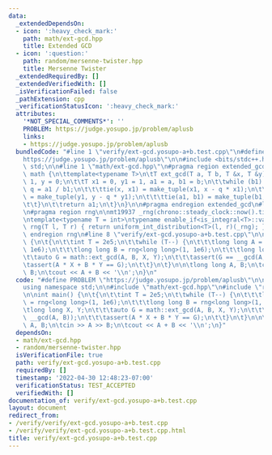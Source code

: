 ```yaml
---
data:
  _extendedDependsOn:
  - icon: ':heavy_check_mark:'
    path: math/ext-gcd.hpp
    title: Extended GCD
  - icon: ':question:'
    path: random/mersenne-twister.hpp
    title: Mersenne Twister
  _extendedRequiredBy: []
  _extendedVerifiedWith: []
  _isVerificationFailed: false
  _pathExtension: cpp
  _verificationStatusIcon: ':heavy_check_mark:'
  attributes:
    '*NOT_SPECIAL_COMMENTS*': ''
    PROBLEM: https://judge.yosupo.jp/problem/aplusb
    links:
    - https://judge.yosupo.jp/problem/aplusb
  bundledCode: "#line 1 \"verify/ext-gcd.yosupo-a+b.test.cpp\"\n#define PROBLEM \"\
    https://judge.yosupo.jp/problem/aplusb\"\n\n#include <bits/stdc++.h>\nusing namespace\
    \ std;\n\n#line 1 \"math/ext-gcd.hpp\"\n#pragma region extended_gcd\n\nnamespace\
    \ math {\n\ttemplate<typename T>\n\tT ext_gcd(T a, T b, T &x, T &y) {\n\t\tx =\
    \ 1, y = 0;\n\t\tT x1 = 0, y1 = 1, a1 = a, b1 = b;\n\t\twhile (b1) {\n\t\t\tT\
    \ q = a1 / b1;\n\t\t\ttie(x, x1) = make_tuple(x1, x - q * x1);\n\t\t\ttie(y, y1)\
    \ = make_tuple(y1, y - q * y1);\n\t\t\ttie(a1, b1) = make_tuple(b1, a1 - q * b1);\n\
    \t\t}\n\t\treturn a1;\n\t}\n}\n\n#pragma endregion extended_gcd\n#line 1 \"random/mersenne-twister.hpp\"\
    \n#pragma region rng\n\nmt19937 _rng(chrono::steady_clock::now().time_since_epoch().count());\n\
    \ntemplate<typename T = int>\ntypename enable_if<is_integral<T>::value, T>::type\
    \ rng(T l, T r) { return uniform_int_distribution<T>(l, r)(_rng); }\n\n#pragma\
    \ endregion rng\n#line 8 \"verify/ext-gcd.yosupo-a+b.test.cpp\"\n\nint main()\
    \ {\n\t{\n\t\tint T = 2e5;\n\t\twhile (T--) {\n\t\t\tlong long A = rng<long long>(1,\
    \ 1e6);\n\t\t\tlong long B = rng<long long>(1, 1e6);\n\t\t\tlong long X, Y;\n\t\
    \t\tauto G = math::ext_gcd(A, B, X, Y);\n\t\t\tassert(G == __gcd(A, B));\n\t\t\
    \tassert(A * X + B * Y == G);\n\t\t}\n\t}\n\n\tlong long A, B;\n\tcin >> A >>\
    \ B;\n\tcout << A + B << '\\n';\n}\n"
  code: "#define PROBLEM \"https://judge.yosupo.jp/problem/aplusb\"\n\n#include <bits/stdc++.h>\n\
    using namespace std;\n\n#include \"math/ext-gcd.hpp\"\n#include \"random/mersenne-twister.hpp\"\
    \n\nint main() {\n\t{\n\t\tint T = 2e5;\n\t\twhile (T--) {\n\t\t\tlong long A\
    \ = rng<long long>(1, 1e6);\n\t\t\tlong long B = rng<long long>(1, 1e6);\n\t\t\
    \tlong long X, Y;\n\t\t\tauto G = math::ext_gcd(A, B, X, Y);\n\t\t\tassert(G ==\
    \ __gcd(A, B));\n\t\t\tassert(A * X + B * Y == G);\n\t\t}\n\t}\n\n\tlong long\
    \ A, B;\n\tcin >> A >> B;\n\tcout << A + B << '\\n';\n}"
  dependsOn:
  - math/ext-gcd.hpp
  - random/mersenne-twister.hpp
  isVerificationFile: true
  path: verify/ext-gcd.yosupo-a+b.test.cpp
  requiredBy: []
  timestamp: '2022-04-30 12:48:23-07:00'
  verificationStatus: TEST_ACCEPTED
  verifiedWith: []
documentation_of: verify/ext-gcd.yosupo-a+b.test.cpp
layout: document
redirect_from:
- /verify/verify/ext-gcd.yosupo-a+b.test.cpp
- /verify/verify/ext-gcd.yosupo-a+b.test.cpp.html
title: verify/ext-gcd.yosupo-a+b.test.cpp
---
```

